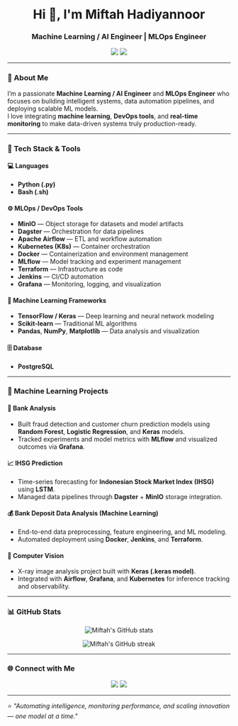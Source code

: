 <h1 align="center">Hi 👋, I'm Miftah Hadiyannoor</h1>
<h3 align="center">Machine Learning / AI Engineer | MLOps Engineer</h3>

<p align="center">
  <a href="mailto:dianhinhin123@gmail.com"><img src="https://img.shields.io/badge/Email-dianhinhin123%40gmail.com-red?style=for-the-badge&logo=gmail"></a>
  <a href="https://www.linkedin.com/in/miftah-hadiyannoor-535447248/"><img src="https://img.shields.io/badge/LinkedIn-Miftah%20Hadiyannoor-blue?style=for-the-badge&logo=linkedin"></a>
</p>

---

### 🧠 About Me
I’m a passionate **Machine Learning / AI Engineer** and **MLOps Engineer** who focuses on building intelligent systems, data automation pipelines, and deploying scalable ML models.  
I love integrating **machine learning**, **DevOps tools**, and **real-time monitoring** to make data-driven systems truly production-ready.

---

### 🧰 Tech Stack & Tools

#### 💻 Languages
- **Python (.py)**
- **Bash (.sh)**

#### ⚙️ MLOps / DevOps Tools
- **MinIO** — Object storage for datasets and model artifacts  
- **Dagster** — Orchestration for data pipelines  
- **Apache Airflow** — ETL and workflow automation  
- **Kubernetes (K8s)** — Container orchestration  
- **Docker** — Containerization and environment management  
- **MLflow** — Model tracking and experiment management  
- **Terraform** — Infrastructure as code  
- **Jenkins** — CI/CD automation  
- **Grafana** — Monitoring, logging, and visualization

#### 🧩 Machine Learning Frameworks
- **TensorFlow / Keras** — Deep learning and neural network modeling  
- **Scikit-learn** — Traditional ML algorithms  
- **Pandas**, **NumPy**, **Matplotlib** — Data analysis and visualization

#### 🗄️ Database
- **PostgreSQL**

---

### 🚀 Machine Learning Projects

#### 🏦 **Bank Analysis**
- Built fraud detection and customer churn prediction models using **Random Forest**, **Logistic Regression**, and **Keras** models.  
- Tracked experiments and model metrics with **MLflow** and visualized outcomes via **Grafana**.

#### 📈 **IHSG Prediction**
- Time-series forecasting for **Indonesian Stock Market Index (IHSG)** using **LSTM**.  
- Managed data pipelines through **Dagster** + **MinIO** storage integration.

#### 💰 **Bank Deposit Data Analysis (Machine Learning)**
- End-to-end data preprocessing, feature engineering, and ML modeling.  
- Automated deployment using **Docker**, **Jenkins**, and **Terraform**.

#### 🧠 **Computer Vision**
- X-ray image analysis project built with **Keras (.keras model)**.  
- Integrated with **Airflow**, **Grafana**, and **Kubernetes** for inference tracking and observability.

---

### 📊 GitHub Stats

<p align="center">
  <img src="https://github-readme-stats.vercel.app/api?username=mipjeiger&show_icons=true&theme=tokyonight" alt="Miftah's GitHub stats"/>
</p>

<p align="center">
  <img src="https://github-readme-streak-stats.herokuapp.com/?user=mipjeiger&theme=tokyonight" alt="Miftah's GitHub streak"/>
</p>

---

### 🌐 Connect with Me

<p align="center">
  <a href="mailto:dianhinhin123@gmail.com"><img src="https://img.shields.io/badge/Email-dianhinhin123%40gmail.com-red?style=for-the-badge&logo=gmail"></a>
  <a href="https://www.linkedin.com/in/miftah-hadiyannoor-535447248/"><img src="https://img.shields.io/badge/LinkedIn-Miftah%20Hadiyannoor-blue?style=for-the-badge&logo=linkedin"></a>
</p>

---

⭐️ *"Automating intelligence, monitoring performance, and scaling innovation — one model at a time."*
